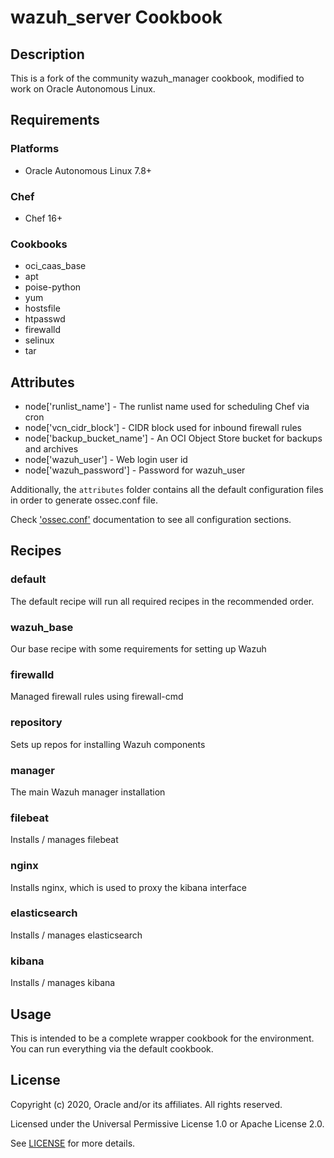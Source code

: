 # wazuh_server Cookbook

## Description
This is a fork of the community wazuh_manager cookbook, modified to work on
Oracle Autonomous Linux. 

## Requirements

### Platforms
* Oracle Autonomous Linux 7.8+

### Chef
* Chef 16+

### Cookbooks
* oci_caas_base
* apt
* poise-python
* yum
* hostsfile
* htpasswd
* firewalld
* selinux
* tar

## Attributes
* node['runlist_name'] - The runlist name used for scheduling Chef via cron
* node['vcn_cidr_block'] - CIDR block used for inbound firewall rules
* node['backup_bucket_name'] - An OCI Object Store bucket for backups and archives
* node['wazuh_user'] - Web login user id
* node['wazuh_password'] - Password for wazuh_user

Additionally, the ``attributes`` folder contains all the default configuration files in order to generate ossec.conf file.

Check ['ossec.conf']( https://documentation.wazuh.com/3.x/user-manual/reference/ossec-conf/index.html) documentation to see all configuration sections.

## Recipes
### default
The default recipe will run all required recipes in the recommended order.

### wazuh_base
Our base recipe with some requirements for setting up Wazuh

### firewalld
Managed firewall rules using firewall-cmd

### repository
Sets up repos for installing Wazuh components

### manager
The main Wazuh manager installation

### filebeat
Installs / manages filebeat

### nginx
Installs nginx, which is used to proxy the kibana interface

### elasticsearch
Installs / manages elasticsearch

### kibana
Installs / manages kibana

## Usage
This is intended to be a complete wrapper cookbook for the environment. You can run
everything via the default cookbook.

## License
Copyright (c) 2020, Oracle and/or its affiliates. All rights reserved.

Licensed under the Universal Permissive License 1.0 or Apache License 2.0.

See [LICENSE](LICENSE) for more details.